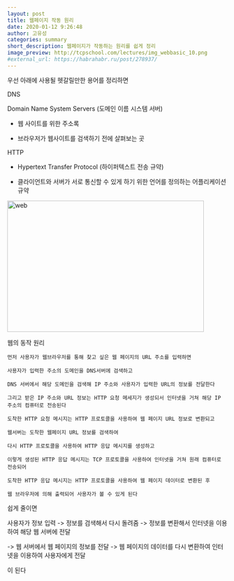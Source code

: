 ```yaml
---
layout: post
title: 웹페이지 작동 원리
date: 2020-01-12 9:26:48
author: 고유성
categories: summary
short_description: 웹페이지가 작동하는 원리를 쉽게 정리
image_preview: http://tcpschool.com/lectures/img_webbasic_10.png
#external_url: https://habrahabr.ru/post/278937/
---
```

우선 아래에 사용될 헷갈릴만한 용어를 정리하면 

DNS

Domain Name System Servers (도메인 이름 시스템 서버)

   - 웹 사이트를 위한 주소록

   - 브라우저가 웹사이트를 검색하기 전에 살펴보는 곳

HTTP 

   - Hypertext Transfer Protocol (하이퍼텍스트 전송 규약)

   - 클라이언트와 서버가 서로 통신할 수 있게 하기 위한 언어를 정의하는 어플리케이션 규약




<img src="https://t1.daumcdn.net/cfile/tistory/99E3E23A5AD08F3E23?download" width="450px" height="300px" title="웹 동작 방식" alt="web"></img><br/>



웹의 동작 원리


~~~
먼저 사용자가 웹브라우저를 통해 찾고 싶은 웹 페이지의 URL 주소를 입력하면

사용자가 입력한 주소의 도메인을 DNS서버에 검색하고

DNS 서버에서 해당 도메인을 검색해 IP 주소와 사용자가 입력한 URL의 정보를 전달한다

그리고 받은 IP 주소와 URL 정보는 HTTP 요청 메세지가 생성되서 인터넷을 거쳐 해당 IP 주소의 컴퓨터로 전송된다

도착한 HTTP 요청 메시지는 HTTP 프로토콜을 사용하여 웹 페이지 URL 정보로 변환되고

웹서버는 도착한 웹페이지 URL 정보를 검색하여

다시 HTTP 프로토콜을 사용하여 HTTP 응답 메시지를 생성하고

이렇게 생성된 HTTP 응답 메시지는 TCP 프로토콜을 사용하여 인터넷을 거쳐 원래 컴퓨터로 전송되어

도착한 HTTP 응답 메시지는 HTTP 프로토콜을 사용하여 웹 페이지 데이터로 변환된 후

웹 브라우저에 의해 출력되어 사용자가 볼 수 있게 된다
~~~


쉽게 줄이면 


사용자가 정보 입력 -> 정보를 검색해서 다시 돌려줌 -> 정보를 변환해서 인터넷을 이용하여 해당 웹 서버에 전달

 -> 웹 서버에서 웹 페이지의 정보를 전달 -> 웹 페이지의 데이터를 다시 변환하여 인터넷을 이용하여 사용자에게 전달

 이 된다 
